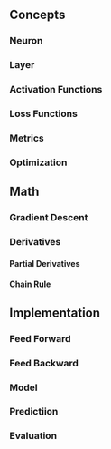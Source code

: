 ## Concepts
### Neuron
### Layer
### Activation Functions
### Loss Functions
### Metrics
### Optimization

## Math
### Gradient Descent
### Derivatives
#### Partial Derivatives
#### Chain Rule

## Implementation
### Feed Forward
### Feed Backward
### Model
### Predictiion
### Evaluation
